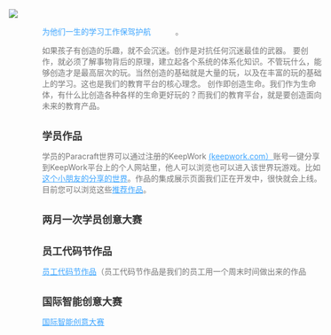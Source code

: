 
<style>
.solution {
  background: #fff;  
}
  
.learn-works-and-contests-title {
  text-align: center;
  font-size: 36px;
  margin:75px 0 31px;
  color:#333333;
  font-weight: bold
}
.learn-works-and-contests-banner-big {
   display:block;
   margin:0 -60px;
 }


.learn-works-and-contests-banner-small {
   display:none; 
 }

  
.learn-works-and-contests-section {
  color:#777777;
  font-size: 14px;
}
  
.learn-works-and-contests-section-desc {
   border: 2px dashed black;
   background: #ffd699;
   padding: 1em;
   margin: 1em;
   font-size: 14px;
   
 }
 .learn-works-and-contests-section-desc.hide-desc {
   display:none;
 }
  
 .learn-works-and-contests-section-desc-title {
   font-size: 18px; 
  }
 
  
 .learn-works-and-contests-section-title {
  color:#333333;
  font-weight: bold;
  font-size: 18px;
  margin-top:31px;
}

.learn-works-and-contests-section .learn-works-and-contests-link {
  color:#3ba4ff !important;
  cursor:pointer;
}
  
span.hand-left{
  width:20px;
  height:20px;
  padding:20px;
  background:url("https://api.keepwork.com/storage/v0/siteFiles/443/raw") no-repeat center;
  cursor:pointer;
  background-size: 25px 25px;
}
  
span.hand-down {
  width:20px;
  height:20px;
  padding:20px;
  background:url("https://api.keepwork.com/storage/v0/siteFiles/444/raw") no-repeat center;
  cursor:pointer;
  background-size: 25px 25px;
 }
  
 .hand-left.hide-hand,
  .hand-down.hide-hand {
   display: none; 
 }
  

@media (max-width: 768px) {
  .learn-works-and-contests-title {
   font-weight: bold;
   font-size: 18px;
  text-align:left;
  margin: 10px 0 0;
  }
  
.learn-works-and-contests-section-title {
  color:#333333;
  font-weight: bold;
  font-size: 18px;
  margin-top:0;
}
  
.learn-works-and-contests-banner-big {
   display:none; 
 }

.learn-works-and-contests-banner-small {
   display:block;
  margin:0 -20px;
  
 }
 .learn-works-and-contests-banner-small-img{
   width: 100%; 
  } 
}

  
</style>

<a class="learn-works-and-contests-banner-big">
<img class="learn-works-and-contests-banner-big-img" src="https://api.keepwork.com/storage/v0/siteFiles/1954/raw#作品and创意.png">
</ a>

<a class="learn-works-and-contests-banner-small">
  <img class="learn-works-and-contests-banner-small-img" src="https://api.keepwork.com/storage/v0/siteFiles/1954/raw#作品and创意.png">
</ a>


<div class="learn-works-and-contests-title">
  作品和创意大赛  
</div>

<p class="learn-works-and-contests-section">
我们相信实战是最好的学习！最好的学习方式就是浏览阅读他人的作品，可以看到好的作品里面的内部甚至完成的过程，比如学习他人作品的源代码。未来每个人都应该有个人的网站可以展现自己的作品！KeepWork正是这样的基于项目展示作品，让个人可以快速建站的平台。在我们的平台上，学员们可以有智慧的玩，有创意的玩。完成的作品会<a class="learn-works-and-contests-link toggle-link" >为他们一生的学习工作保驾护航</a> <span class="toggle-button-left hand-left"></span><span class="toggle-button-down hand-down hide-hand"></span>。
</p>
<div class="learn-works-and-contests-section-desc hide-desc">
 <p class="learn-works-and-contests-section-title">为他们一生的学习工作保驾护航</p>
 <p>
大富网络的CEO李西峙，7岁开始通过游戏接触编程后以自主学习的方式学习编程，编写了大量的游戏作品。高三时浙江大学的教授去哈尔滨招生。招生老师在看过他的作品后，立即让他保送浙江大学。但是他为了体验一下高考，还是参加了，并取得了省内浙大的最高分。在浙大混合班（浙大的精英班）面试的时候，面对的都是各省状元或者二三名的其他竞争对手，他拿出自己创作的作品被评委直接通关成功进入混合班。我们相信拥有自己的作品会愈发成为当今社会评估个体能力的方式。“在未来每个人都会拥有自己的作品，并拥有个人的网站展示自己的作品！”，这个也成为李西峙的理想和奋斗的目标</p>
</div>
 
 <p class="learn-works-and-contests-section">
如果孩子有创造的乐趣，就不会沉迷。创作是对抗任何沉迷最佳的武器。 要创作，就必须了解事物背后的原理，建立起各个系统的体系化知识。不管玩什么，能够创造才是最高层次的玩。当然创造的基础就是大量的玩，以及在丰富的玩的基础上的学习。这也是我们的教育平台的核心理念。 创作即创造生命。我们作为生命体，有什么比创造各种各样的生命更好玩的？而我们的教育平台，就是要创造面向未来的教育产品。
</p>



<div class="learn-works-and-contests-section-title">学员作品</div>


<p class="learn-works-and-contests-section">
学员的Paracraft世界可以通过注册的KeepWork <a href="https://keepwork.com" class="learn-works-and-contests-link" target="_blank">(keepwork.com）</a>账号一键分享到KeepWork平台上的个人网站里，他人可以浏览也可以进入该世界玩游戏。比如<a href="https://keepwork.com/pbl/project/569/" class="learn-works-and-contests-link" target="_blank">这个小朋友的分享的世界</a>。作品的集成展示页面我们正在开发中，很快就会上线。目前您可以浏览这些<a href="http://paracraft.keepwork.com/archives/category/recommend?lang=zh" class="learn-works-and-contests-link" target="_blank">推荐作品</a>。
</p>

<div class="learn-works-and-contests-section-title">两月一次学员创意大赛</div>
<p class="learn-works-and-contests-section"></p>

<div class="learn-works-and-contests-section-title">员工代码节作品</div>

<p class="learn-works-and-contests-section">
  <a href="/official/hackathon/1st/队伍列表" class="learn-works-and-contests-link" target="_blank">员工代码节作品</a>（员工代码节作品是我们的员工用一个周末时间做出来的作品
</p>

<div class="learn-works-and-contests-section-title">国际智能创意大赛</div>

<p class="learn-works-and-contests-section">
  <a href="https://iicc.keepwork.com" class="learn-works-and-contests-link" target="_blank">国际智能创意大赛</a>
</p>

<script>
let toggleBtn = document.querySelector('.toggle-button-left')
let toggleBtn2 = document.querySelector('.toggle-button-down')
let toggleLink = document.querySelector('.toggle-link')
function toggleStatus() {
  let desc = document.querySelector('.learn-works-and-contests-section-desc')
  if (desc.classList.contains('hide-desc')) {
    desc.classList.remove('hide-desc')
    toggleBtn.classList.add('hide-hand')
    toggleBtn2.classList.remove('hide-hand')
  }else {
    desc.classList.add('hide-desc')
    toggleBtn.classList.remove('hide-hand')
    toggleBtn2.classList.add('hide-hand')
    
  }
}
  
toggleBtn.addEventListener('click',toggleStatus)
  
toggleBtn2.addEventListener('click',toggleStatus)
  
toggleLink.addEventListener('click',toggleStatus)
  
</script>